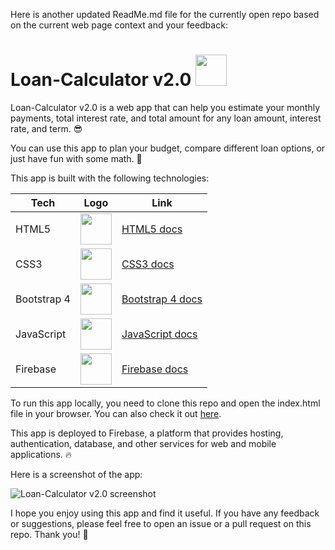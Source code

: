 Here is another updated ReadMe.md file for the currently open repo based on the current web page context and your feedback:

# Loan-Calculator v2.0 <img src="https://raw.githubusercontent.com/dzenis-h/Loan-Calculator-2.0/master/logo.png" width="50">

Loan-Calculator v2.0 is a web app that can help you estimate your monthly payments, total interest rate, and total amount for any loan amount, interest rate, and term. 😎

You can use this app to plan your budget, compare different loan options, or just have fun with some math. 🧮

This app is built with the following technologies:

| Tech | Logo | Link |
| --- | --- | --- |
| HTML5 | <img src="https://upload.wikimedia.org/wikipedia/commons/6/61/HTML5_logo_and_wordmark.svg" width="50"> | [HTML5 docs](https://developer.mozilla.org/en-US/docs/Web/Guide/HTML/HTML5) |
| CSS3 | <img src="https://upload.wikimedia.org/wikipedia/commons/d/d5/CSS3_logo_and_wordmark.svg" width="50"> | [CSS3 docs](https://developer.mozilla.org/en-US/docs/Web/CSS) |
| Bootstrap 4 | <img src="https://upload.wikimedia.org/wikipedia/commons/b/b2/Bootstrap_logo.svg" width="50"> | [Bootstrap 4 docs](https://getbootstrap.com/docs/4.6/getting-started/introduction/) |
| JavaScript | <img src="https://upload.wikimedia.org/wikipedia/commons/9/99/Unofficial_JavaScript_logo_2.svg" width="50"> | [JavaScript docs](https://developer.mozilla.org/en-US/docs/Web/JavaScript) |
| Firebase | <img src="https://upload.wikimedia.org/wikipedia/commons/b/bd/Firebase_Logo.png" width="50"> | [Firebase docs](https://firebase.google.com/docs) |

To run this app locally, you need to clone this repo and open the index.html file in your browser. You can also check it out [here](https://web-loan-calculator.firebaseapp.com).

This app is deployed to Firebase, a platform that provides hosting, authentication, database, and other services for web and mobile applications. 🔥

Here is a screenshot of the app:

![Loan-Calculator v2.0 screenshot](https://drive.google.com/uc?export=view&id=1vbkfS4IRtd8wsv_g-U65wPuS-rAXEjiZ)

I hope you enjoy using this app and find it useful. If you have any feedback or suggestions, please feel free to open an issue or a pull request on this repo. Thank you! 🙏
